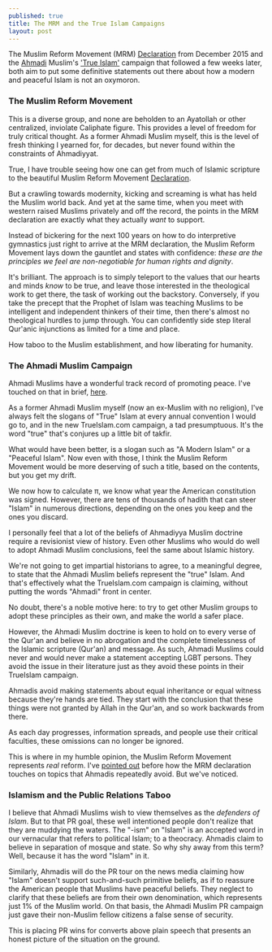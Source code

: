 ```yaml
---
published: true
title: The MRM and the True Islam Campaigns
layout: post
---
```

The Muslim Reform Movement (MRM) [Declaration](https://www.change.org/p/muslims-and-neighbors-we-support-the-muslim-reform-movement) from December 2015 and the [Ahmadi](https://www.alislam.org/) Muslim's ['True Islam'](http://trueislam.com/) campaign that followed a few weeks later, both aim to put some definitive statements out there about how a modern and peaceful Islam is not an oxymoron.

### The Muslim Reform Movement

This is a diverse group, and none are beholden to an Ayatollah or other centralized, inviolate Caliphate figure. This provides a level of freedom for truly critical thought. As a former Ahmadi Muslim myself, this is the level of fresh thinking I yearned for, for decades, but never found within the constraints of Ahmadiyyat.

True, I have trouble seeing how one can get from much of Islamic scripture to the beautiful Muslim Reform Movement [Declaration](https://www.change.org/p/muslims-and-neighbors-we-support-the-muslim-reform-movement).

But a crawling towards modernity, kicking and screaming is what has held the Muslim world back. And yet at the same time, when you meet with western raised Muslims privately and off the record, the points in the MRM declaration are exactly what they actually _want_ to support.

Instead of bickering for the next 100 years on how to do interpretive gymnastics just right to arrive at the MRM declaration, the Muslim Reform Movement lays down the gauntlet and states with confidence: _these are the principles we feel are non-negotiable for human rights and dignity_. 

It's brilliant. The approach is to simply teleport to the values that our hearts and minds _know_ to be true, and leave those interested in the theological work to get there, the task of working out the backstory. Conversely, if you take the precept that the Prophet of Islam was teaching Muslims to be intelligent and independent thinkers of their time, then there's almost no theological hurdles to jump through. You can confidently side step literal Qur'anic injunctions as limited for a time and place. 

How taboo to the Muslim establishment, and how liberating for humanity.

### The Ahmadi Muslim Campaign

Ahmadi Muslims have a wonderful track record of promoting peace. I've touched on that in brief, [here](https://reasononfaith.github.io/2016/03/29/defending-islam-from-the-twitter-trolls-in-denial.html).

As a former Ahmadi Muslim myself (now an ex-Muslim with no religion), I've always felt the slogans of "True" Islam at every annual convention I would go to, and in the new TrueIslam.com campaign, a tad presumptuous. It's the word "true" that's conjures up a little bit of takfir. 

What would have been better, is a slogan such as "A Modern Islam" or a "Peaceful Islam". Now even with those, I think the Muslim Reform Movement would be more deserving of such a title, based on the contents, but you get my drift.

We now how to calculate π, we know what year the American constitution was signed. However, there are tens of thousands of hadith that can steer "Islam" in numerous directions, depending on the ones you keep and the ones you discard.

I personally feel that a lot of the beliefs of Ahmadiyya Muslim doctrine require a revisionist view of history. Even other Muslims who would do well to adopt Ahmadi Muslim conclusions, feel the same about Islamic history.

We're not going to get impartial historians to agree, to a meaningful degree, to state that the Ahmadi Muslim beliefs represent the "true" Islam. And that's effectively what the TrueIslam.com campaign is claiming, without putting the words "Ahmadi" front in center.

No doubt, there's a noble motive here: to try to get other Muslim groups to adopt these principles as their own, and make the world a safer place.

However, the Ahmadi Muslim doctrine is keen to hold on to every verse of the Qur'an and believe in no abrogation and the complete timelessness of the Islamic scripture (Qur'an) and message. As such, Ahmadi Muslims could never and would never make a statement accepting LGBT persons. They avoid the issue in their literature just as they avoid these points in their TrueIslam campaign.

Ahmadis avoid making statements about equal inheritance or equal witness because they're hands are tied. They start with the conclusion that these things were not granted by Allah in the Qur'an, and so work backwards from there.

As each day progresses, information spreads, and people use their critical faculties, these omissions can no longer be ignored.

This is where in my humble opinion, the Muslim Reform Movement represents _real_ reform. I've [pointed out](https://twitter.com/ReasonOnFaith/status/713894927890059264) before how the MRM declaration touches on topics that Ahmadis repeatedly avoid. But we've noticed.

### Islamism and the Public Relations Taboo

I believe that Ahmadi Muslims wish to view themselves as the _defenders of Islam_. But to that PR goal, these well intentioned people don't realize that they are muddying the waters. The "-ism" on "Islam" is an accepted word in our vernacular that refers to political Islam; to a theocracy. Ahmadis claim to believe in separation of mosque and state. So why shy away from this term? Well, because it has the word "Islam" in it.

Similarly, Ahmadis will do the PR tour on the news media claiming how "Islam" doesn't support such-and-such primitive beliefs, as if to reassure the American people that Muslims have peaceful beliefs. They neglect to clarify that these beliefs are from their own denomination, which represents just 1% of the Muslim world. On that basis, the Ahmadi Muslim PR campaign just gave their non-Muslim fellow citizens a false sense of security.

This is placing PR wins for converts above plain speech that presents an honest picture of the situation on the ground.